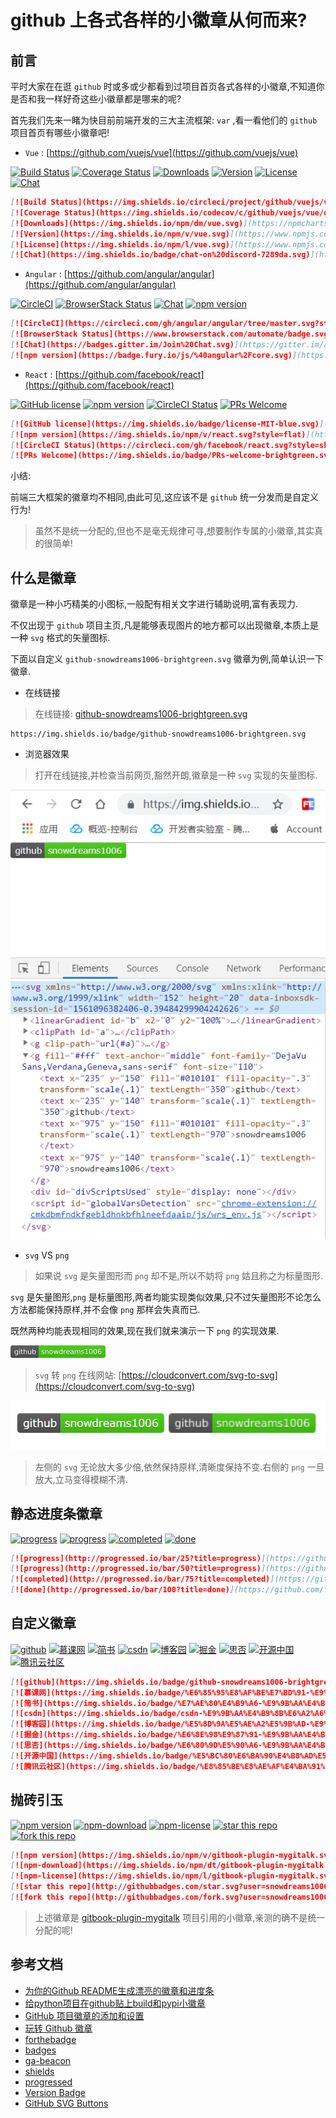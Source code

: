 # github 上各式各样的小徽章从何而来?

## 前言

平时大家在在逛 `github` 时或多或少都看到过项目首页各式各样的小徽章,不知道你是否和我一样好奇这些小徽章都是哪来的呢?

首先我们先来一睹为快目前前端开发的三大主流框架: `var` ,看一看他们的 `github` 项目首页有哪些小徽章吧!

- `Vue` : [https://github.com/vuejs/vue](https://github.com/vuejs/vue)

[![Build Status](https://img.shields.io/circleci/project/github/vuejs/vue/dev.svg)](https://circleci.com/gh/vuejs/vue/tree/dev)
[![Coverage Status](https://img.shields.io/codecov/c/github/vuejs/vue/dev.svg)](https://codecov.io/github/vuejs/vue?branch=dev)
[![Downloads](https://img.shields.io/npm/dm/vue.svg)](https://npmcharts.com/compare/vue?minimal=true)
[![Version](https://img.shields.io/npm/v/vue.svg)](https://www.npmjs.com/package/vue)
[![License](https://img.shields.io/npm/l/vue.svg)](https://www.npmjs.com/package/vue)
[![Chat](https://img.shields.io/badge/chat-on%20discord-7289da.svg)](https://chat.vuejs.org/)

```markdown
[![Build Status](https://img.shields.io/circleci/project/github/vuejs/vue/dev.svg)](https://circleci.com/gh/vuejs/vue/tree/dev)
[![Coverage Status](https://img.shields.io/codecov/c/github/vuejs/vue/dev.svg)](https://codecov.io/github/vuejs/vue?branch=dev)
[![Downloads](https://img.shields.io/npm/dm/vue.svg)](https://npmcharts.com/compare/vue?minimal=true)
[![Version](https://img.shields.io/npm/v/vue.svg)](https://www.npmjs.com/package/vue)
[![License](https://img.shields.io/npm/l/vue.svg)](https://www.npmjs.com/package/vue)
[![Chat](https://img.shields.io/badge/chat-on%20discord-7289da.svg)](https://chat.vuejs.org/)
```

- `Angular` : [https://github.com/angular/angular](https://github.com/angular/angular)

[![CircleCI](https://circleci.com/gh/angular/angular/tree/master.svg?style=shield)](https://circleci.com/gh/angular/workflows/angular/tree/master)
[![BrowserStack Status](https://www.browserstack.com/automate/badge.svg?badge_key=LzF3RzBVVGt6VWE2S0hHaC9uYllOZz09LS1BVjNTclBKV0x4eVRlcjA4QVY1M0N3PT0=--eb4ce8c8dc2c1c5b2b5352d473ee12a73ac20e06)](https://www.browserstack.com/automate/public-build/LzF3RzBVVGt6VWE2S0hHaC9uYllOZz09LS1BVjNTclBKV0x4eVRlcjA4QVY1M0N3PT0=--eb4ce8c8dc2c1c5b2b5352d473ee12a73ac20e06)
[![Chat](https://badges.gitter.im/Join%20Chat.svg)](https://gitter.im/angular/angular?utm_source=badge&amp;utm_medium=badge&amp;utm_campaign=pr-badge&amp;utm_content=badge)
[![npm version](https://badge.fury.io/js/%40angular%2Fcore.svg)](https://www.npmjs.com/@angular/core)

```markdown
[![CircleCI](https://circleci.com/gh/angular/angular/tree/master.svg?style=shield)](https://circleci.com/gh/angular/workflows/angular/tree/master)
[![BrowserStack Status](https://www.browserstack.com/automate/badge.svg?badge_key=LzF3RzBVVGt6VWE2S0hHaC9uYllOZz09LS1BVjNTclBKV0x4eVRlcjA4QVY1M0N3PT0=--eb4ce8c8dc2c1c5b2b5352d473ee12a73ac20e06)](https://www.browserstack.com/automate/public-build/LzF3RzBVVGt6VWE2S0hHaC9uYllOZz09LS1BVjNTclBKV0x4eVRlcjA4QVY1M0N3PT0=--eb4ce8c8dc2c1c5b2b5352d473ee12a73ac20e06)
[![Chat](https://badges.gitter.im/Join%20Chat.svg)](https://gitter.im/angular/angular?utm_source=badge&amp;utm_medium=badge&amp;utm_campaign=pr-badge&amp;utm_content=badge)
[![npm version](https://badge.fury.io/js/%40angular%2Fcore.svg)](https://www.npmjs.com/@angular/core)
```

- `React` : [https://github.com/facebook/react](https://github.com/facebook/react)

[![GitHub license](https://img.shields.io/badge/license-MIT-blue.svg)](https://github.com/facebook/react/blob/master/LICENSE)
[![npm version](https://img.shields.io/npm/v/react.svg?style=flat)](https://www.npmjs.com/package/react)
[![CircleCI Status](https://circleci.com/gh/facebook/react.svg?style=shield&amp;circle-token=:circle-token)](https://circleci.com/gh/facebook/react)
[![PRs Welcome](https://img.shields.io/badge/PRs-welcome-brightgreen.svg)](https://reactjs.org/docs/how-to-contribute.html#your-first-pull-request)

```markdown
[![GitHub license](https://img.shields.io/badge/license-MIT-blue.svg)](https://github.com/facebook/react/blob/master/LICENSE)
[![npm version](https://img.shields.io/npm/v/react.svg?style=flat)](https://www.npmjs.com/package/react)
[![CircleCI Status](https://circleci.com/gh/facebook/react.svg?style=shield&amp;circle-token=:circle-token)](https://circleci.com/gh/facebook/react)
[![PRs Welcome](https://img.shields.io/badge/PRs-welcome-brightgreen.svg)](https://reactjs.org/docs/how-to-contribute.html#your-first-pull-request)
```

小结:

前端三大框架的徽章均不相同,由此可见,这应该不是 `github` 统一分发而是自定义行为!

> 虽然不是统一分配的,但也不是毫无规律可寻,想要制作专属的小徽章,其实真的很简单!

## 什么是徽章

徽章是一种小巧精美的小图标,一般配有相关文字进行辅助说明,富有表现力.

不仅出现于 `github` 项目主页,凡是能够表现图片的地方都可以出现徽章,本质上是一种 `svg` 格式的矢量图标.

下面以自定义 `github-snowdreams1006-brightgreen.svg` 徽章为例,简单认识一下徽章.

- 在线链接

> 在线链接: [github-snowdreams1006-brightgreen.svg](https://img.shields.io/badge/github-snowdreams1006-brightgreen.svg)

```plain
https://img.shields.io/badge/github-snowdreams1006-brightgreen.svg
```

- 浏览器效果

> 打开在线链接,并检查当前网页,豁然开朗,徽章是一种 `svg` 实现的矢量图标.

![badge-inspect-github-snowdreams1006-brightgreen.png](./images/badge-inspect-github-snowdreams1006-brightgreen.png)

- `svg` VS `png` 

> 如果说 `svg` 是矢量图形而 `png` 却不是,所以不妨将 `png` 姑且称之为标量图形.

`svg` 是矢量图形,`png` 是标量图形,两者均能实现类似效果,只不过矢量图形不论怎么方法都能保持原样,并不会像 `png` 那样会失真而已.

既然两种均能表现相同的效果,现在我们就来演示一下 `png` 的实现效果.

![badge-github-snowdreams1006-brightgreen.png](./images/badge-github-snowdreams1006-brightgreen.png)

> `svg` 转 `png` 在线网站: [https://cloudconvert.com/svg-to-svg](https://cloudconvert.com/svg-to-svg)

![badge-github-snowdreams1006-svg-png.png](./images/badge-github-snowdreams1006-svg-png.png)

> 左侧的 `svg` 无论放大多少倍,依然保持原样,清晰度保持不变.右侧的 `png` 一旦放大,立马变得模糊不清.

## 静态进度条徽章

[![progress](http://progressed.io/bar/25?title=progress)](https://github.com/fehmicansaglam/progressed.io)
[![progress](http://progressed.io/bar/50?title=progress)](https://github.com/fehmicansaglam/progressed.io)
[![completed](http://progressed.io/bar/75?title=completed)](https://github.com/fehmicansaglam/progressed.io)
[![done](http://progressed.io/bar/100?title=done)](https://github.com/fehmicansaglam/progressed.io)

```markdown
[![progress](http://progressed.io/bar/25?title=progress)](https://github.com/fehmicansaglam/progressed.io)
[![progress](http://progressed.io/bar/50?title=progress)](https://github.com/fehmicansaglam/progressed.io)
[![completed](http://progressed.io/bar/75?title=completed)](https://github.com/fehmicansaglam/progressed.io)
[![done](http://progressed.io/bar/100?title=done)](https://github.com/fehmicansaglam/progressed.io)
```

## 自定义徽章

[![github](https://img.shields.io/badge/github-snowdreams1006-brightgreen.svg)](https://github.com/snowdreams1006)
[![慕课网](https://img.shields.io/badge/%E6%85%95%E8%AF%BE%E7%BD%91-%E9%9B%AA%E4%B9%8B%E6%A2%A6%E6%8A%80%E6%9C%AF%E9%A9%BF%E7%AB%99-brightgreen.svg)](https://www.imooc.com/u/5224488/articles)
[![简书](https://img.shields.io/badge/%E7%AE%80%E4%B9%A6-%E9%9B%AA%E4%B9%8B%E6%A2%A6%E6%8A%80%E6%9C%AF%E9%A9%BF%E7%AB%99-brightgreen.svg)](https://www.jianshu.com/u/577b0d76ab87)
[![csdn](https://img.shields.io/badge/csdn-%E9%9B%AA%E4%B9%8B%E6%A2%A6%E6%8A%80%E6%9C%AF%E9%A9%BF%E7%AB%99-brightgreen.svg)](https://blog.csdn.net/weixin_38171180)
[![博客园](https://img.shields.io/badge/%E5%8D%9A%E5%AE%A2%E5%9B%AD-%E9%9B%AA%E4%B9%8B%E6%A2%A6%E6%8A%80%E6%9C%AF%E9%A9%BF%E7%AB%99-brightgreen.svg)](https://www.cnblogs.com/snowdreams1006/)
[![掘金](https://img.shields.io/badge/%E6%8E%98%E9%87%91-%E9%9B%AA%E4%B9%8B%E6%A2%A6%E6%8A%80%E6%9C%AF%E9%A9%BF%E7%AB%99-brightgreen.svg)](https://juejin.im/user/582d5cb667f356006331e586)
[![思否](https://img.shields.io/badge/%E6%80%9D%E5%90%A6-%E9%9B%AA%E4%B9%8B%E6%A2%A6%E6%8A%80%E6%9C%AF%E9%A9%BF%E7%AB%99-brightgreen.svg)](https://segmentfault.com/u/snowdreams1006)
[![开源中国](https://img.shields.io/badge/%E5%BC%80%E6%BA%90%E4%B8%AD%E5%9B%BD-%E9%9B%AA%E4%B9%8B%E6%A2%A6%E6%8A%80%E6%9C%AF%E9%A9%BF%E7%AB%99-brightgreen.svg)](https://my.oschina.net/snowdreams1006)
[![腾讯云社区](https://img.shields.io/badge/%E8%85%BE%E8%AE%AF%E4%BA%91%E7%A4%BE%E5%8C%BA-%E9%9B%AA%E4%B9%8B%E6%A2%A6%E6%8A%80%E6%9C%AF%E9%A9%BF%E7%AB%99-brightgreen.svg)](https://cloud.tencent.com/developer/user/2952369/activities)

```markdown
[![github](https://img.shields.io/badge/github-snowdreams1006-brightgreen.svg)](https://github.com/snowdreams1006)
[![慕课网](https://img.shields.io/badge/%E6%85%95%E8%AF%BE%E7%BD%91-%E9%9B%AA%E4%B9%8B%E6%A2%A6%E6%8A%80%E6%9C%AF%E9%A9%BF%E7%AB%99-brightgreen.svg)](https://www.imooc.com/u/5224488/articles)
[![简书](https://img.shields.io/badge/%E7%AE%80%E4%B9%A6-%E9%9B%AA%E4%B9%8B%E6%A2%A6%E6%8A%80%E6%9C%AF%E9%A9%BF%E7%AB%99-brightgreen.svg)](https://www.jianshu.com/u/577b0d76ab87)
[![csdn](https://img.shields.io/badge/csdn-%E9%9B%AA%E4%B9%8B%E6%A2%A6%E6%8A%80%E6%9C%AF%E9%A9%BF%E7%AB%99-brightgreen.svg)](https://blog.csdn.net/weixin_38171180)
[![博客园](https://img.shields.io/badge/%E5%8D%9A%E5%AE%A2%E5%9B%AD-%E9%9B%AA%E4%B9%8B%E6%A2%A6%E6%8A%80%E6%9C%AF%E9%A9%BF%E7%AB%99-brightgreen.svg)](https://www.cnblogs.com/snowdreams1006/)
[![掘金](https://img.shields.io/badge/%E6%8E%98%E9%87%91-%E9%9B%AA%E4%B9%8B%E6%A2%A6%E6%8A%80%E6%9C%AF%E9%A9%BF%E7%AB%99-brightgreen.svg)](https://juejin.im/user/582d5cb667f356006331e586)
[![思否](https://img.shields.io/badge/%E6%80%9D%E5%90%A6-%E9%9B%AA%E4%B9%8B%E6%A2%A6%E6%8A%80%E6%9C%AF%E9%A9%BF%E7%AB%99-brightgreen.svg)](https://segmentfault.com/u/snowdreams1006)
[![开源中国](https://img.shields.io/badge/%E5%BC%80%E6%BA%90%E4%B8%AD%E5%9B%BD-%E9%9B%AA%E4%B9%8B%E6%A2%A6%E6%8A%80%E6%9C%AF%E9%A9%BF%E7%AB%99-brightgreen.svg)](https://my.oschina.net/snowdreams1006)
[![腾讯云社区](https://img.shields.io/badge/%E8%85%BE%E8%AE%AF%E4%BA%91%E7%A4%BE%E5%8C%BA-%E9%9B%AA%E4%B9%8B%E6%A2%A6%E6%8A%80%E6%9C%AF%E9%A9%BF%E7%AB%99-brightgreen.svg)](https://cloud.tencent.com/developer/user/2952369/activities)
```

## 抛砖引玉

[![npm version](https://img.shields.io/npm/v/gitbook-plugin-mygitalk.svg)](https://www.npmjs.com/package/gitbook-plugin-mygitalk)
[![npm-download](https://img.shields.io/npm/dt/gitbook-plugin-mygitalk.svg)](https://www.npmjs.com/package/gitbook-plugin-mygitalk)
[![npm-license](https://img.shields.io/npm/l/gitbook-plugin-mygitalk.svg)](https://www.npmjs.com/package/gitbook-plugin-mygitalk)
[![star this repo](http://githubbadges.com/star.svg?user=snowdreams1006&repo=gitbook-plugin-mygitalk&style=default)](https://github.com/snowdreams1006/gitbook-plugin-mygitalk)
[![fork this repo](http://githubbadges.com/fork.svg?user=snowdreams1006&repo=gitbook-plugin-mygitalk&style=default)](https://github.com/snowdreams1006/gitbook-plugin-mygitalk/fork)

```markdown
[![npm version](https://img.shields.io/npm/v/gitbook-plugin-mygitalk.svg)](https://www.npmjs.com/package/gitbook-plugin-mygitalk)
[![npm-download](https://img.shields.io/npm/dt/gitbook-plugin-mygitalk.svg)](https://www.npmjs.com/package/gitbook-plugin-mygitalk)
[![npm-license](https://img.shields.io/npm/l/gitbook-plugin-mygitalk.svg)](https://www.npmjs.com/package/gitbook-plugin-mygitalk)
[![star this repo](http://githubbadges.com/star.svg?user=snowdreams1006&repo=gitbook-plugin-mygitalk&style=default)](https://github.com/snowdreams1006/gitbook-plugin-mygitalk)
[![fork this repo](http://githubbadges.com/fork.svg?user=snowdreams1006&repo=gitbook-plugin-mygitalk&style=default)](https://github.com/snowdreams1006/gitbook-plugin-mygitalk/fork)
```

> 上述徽章是 [gitbook-plugin-mygitalk](https://github.com/snowdreams1006/gitbook-plugin-mygitalk) 项目引用的小徽章,亲测的确不是统一分配的呢!

## 参考文档

- [为你的Github README生成漂亮的徽章和进度条](https://shikieiki.github.io/2017/03/01/%E4%B8%BA%E4%BD%A0%E7%9A%84Github%E7%94%9F%E6%88%90%E6%BC%82%E4%BA%AE%E7%9A%84%E5%BE%BD%E7%AB%A0%E5%92%8C%E8%BF%9B%E5%BA%A6%E6%9D%A1/)
- [给python项目在github贴上build和pypi小徽章](https://blog.csdn.net/mouday/article/details/82804630)
- [GitHub 项目徽章的添加和设置](https://juejin.im/post/5a32157c6fb9a0450b6667ac#heading-10)
- [玩转 Github 徽章](https://www.jianshu.com/p/afba6e33e48e)
- [forthebadge](https://forthebadge.com/)
- [badges](https://github.com/boennemann/badges)
- [ga-beacon](https://github.com/igrigorik/ga-beacon)
- [shields](https://shields.io/)
- [progressed](https://github.com/fehmicansaglam/progressed.io)
- [Version Badge](https://badge.fury.io/)
- [GitHub SVG Buttons](http://githubbadges.com/)
